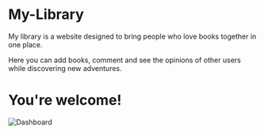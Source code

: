 # My-Library

My library is a website designed to bring people who love books together in one place.

Here you can add books, comment and see the opinions of other users while discovering new adventures.

# You're welcome!
![Dashboard](https://user-images.githubusercontent.com/102544229/222782852-ee10336c-fb1f-4f4c-86d4-04bdb974b9ce.jpg)
